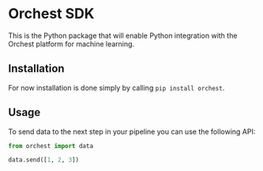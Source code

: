 # Orchest SDK

This is the Python package that will enable Python integration with the Orchest platform for machine learning.


## Installation

For now installation is done simply by calling `pip install orchest`.


## Usage

To send data to the next step in your pipeline you can use the following API:

```python
from orchest import data

data.send([1, 2, 3])
```
